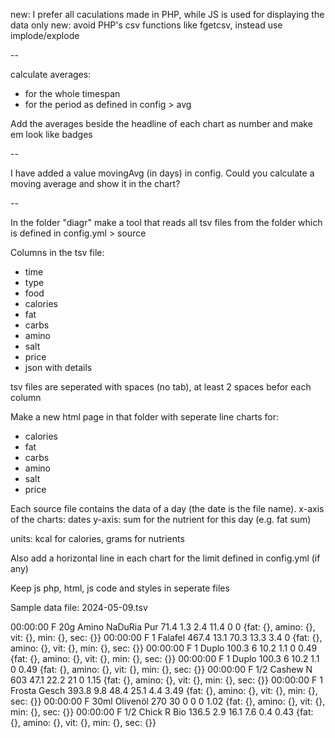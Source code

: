 
new: I prefer all caculations made in PHP, while JS is used for displaying the data only
new: avoid PHP's csv functions like fgetcsv, instead use implode/explode

 --

calculate averages:

- for the whole timespan
- for the period as defined in config > avg

Add the averages beside the headline of each chart as number and make em look like badges

 --

I have added a value movingAvg (in days) in config. Could you calculate a moving average and show it in the chart?

 --

In the folder "diagr" make a tool that reads all tsv files from the folder which is defined in config.yml > source

Columns in the tsv file:

- time
- type
- food
- calories
- fat
- carbs
- amino
- salt
- price
- json with details

tsv files are seperated with spaces (no tab), at least 2 spaces befor each column

Make a new html page in that folder with seperate line charts for:

- calories
- fat
- carbs
- amino
- salt
- price

Each source file contains the data of a day (the date is the file name).
x-axis of the charts: dates
y-axis: sum for the nutrient for this day (e.g. fat sum)

units: kcal for calories, grams for nutrients

Also add a horizontal line in each chart for the limit defined in config.yml (if any)

Keep js php, html, js code and styles in seperate files


Sample data file: 2024-05-09.tsv

00:00:00  F   20g Amino NaDuRia Pur    71.4   1.3   2.4   11.4  0    0     {fat: {}, amino: {}, vit: {}, min: {}, sec: {}}
00:00:00  F       1 Falafel            467.4  13.1  70.3  13.3  3.4  0     {fat: {}, amino: {}, vit: {}, min: {}, sec: {}}
00:00:00  F       1 Duplo              100.3  6     10.2  1.1   0    0.49  {fat: {}, amino: {}, vit: {}, min: {}, sec: {}}
00:00:00  F       1 Duplo              100.3  6     10.2  1.1   0    0.49  {fat: {}, amino: {}, vit: {}, min: {}, sec: {}}
00:00:00  F     1/2 Cashew N           603    47.1  22.2  21    0    1.15  {fat: {}, amino: {}, vit: {}, min: {}, sec: {}}
00:00:00  F       1 Frosta Gesch       393.8  9.8   48.4  25.1  4.4  3.49  {fat: {}, amino: {}, vit: {}, min: {}, sec: {}}
00:00:00  F    30ml Olivenöl           270    30    0     0     0    1.02  {fat: {}, amino: {}, vit: {}, min: {}, sec: {}}
00:00:00  F     1/2 Chick R Bio        136.5  2.9   16.1  7.6   0.4  0.43  {fat: {}, amino: {}, vit: {}, min: {}, sec: {}}
